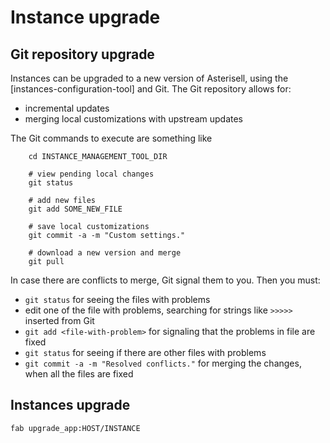 # Instance upgrade

## Git repository upgrade

Instances can be upgraded to a new version of Asterisell, using the [instances-configuration-tool] and Git. 
The Git repository allows for:

  - incremental updates
  - merging local customizations with upstream updates
  
The Git commands to execute are something like

```
    cd INSTANCE_MANAGEMENT_TOOL_DIR
    
    # view pending local changes
    git status
    
    # add new files
    git add SOME_NEW_FILE
    
    # save local customizations
    git commit -a -m "Custom settings."
    
    # download a new version and merge
    git pull
```

In case there are conflicts to merge, Git signal them to you. Then you
must:

  - `git status` for seeing the files with problems
  - edit one of the file with problems, searching for strings like
    `>>>>>` inserted from Git
  - `git add <file-with-problem>` for signaling that the problems in
    file are fixed
  - `git status` for seeing if there are other files with problems
  - `git commit -a -m "Resolved conflicts."` for merging the changes,
    when all the files are fixed

## Instances upgrade

```
fab upgrade_app:HOST/INSTANCE
```

